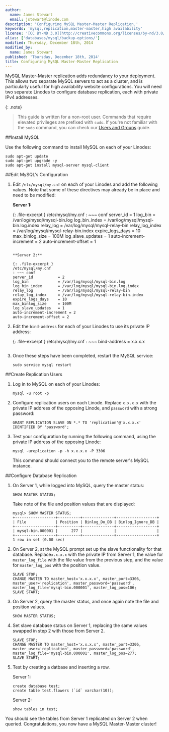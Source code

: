 ```yaml
---
author:
  name: James Stewart
  email: jstewart@linode.com
description: 'Configuring MySQL Master-Master Replication.'
keywords: 'mysql,replication,master-master,high availability'
license: '[CC BY-ND 3.0](http://creativecommons.org/licenses/by-nd/3.0/us/)'
alias: ['databases/mysql/backup-options/']
modified: Thursday, December 18th, 2014
modified_by:
  name: James Stewart
published: 'Tbursday, December 18th, 2014'
title: Configuring MySQL Master-Master Replication
---
```


MySQL Master-Master replication adds redundancy to your deployment.  This allows two separate MySQL servers to act as a cluster, and is particularly useful for high availability website configurations.  You will need two separate Linodes to configure database replication, each with private IPv4 addresses.

{: .note}
>This guide is written for a non-root user. Commands that require elevated privileges are prefixed with ``sudo``. If you're not familiar with the ``sudo`` command, you can check our [Users and Groups](/docs/tools-reference/linux-users-and-groups) guide.

##Install MySQL

Use the following command to install MySQL on each of your Linodes:

    sudo apt-get update
    sudo apt-get upgrade -y
    sudo apt-get install mysql-server mysql-client

##Edit MySQL's Configuration


1.  Edit `/etc/mysql/my.cnf` on each of your Linodes and add the following values. Note that some of these directives may already be in place and need to be modified:

    **Server 1:**

    {: .file-excerpt }
    /etc/mysql/my.cnf
    : ~~~ conf
    server_id           = 1
    log_bin             = /var/log/mysql/mysql-bin.log
    log_bin_index       = /var/log/mysql/mysql-bin.log.index
    relay_log           = /var/log/mysql/mysql-relay-bin
    relay_log_index     = /var/log/mysql/mysql-relay-bin.index
    expire_logs_days    = 10
    max_binlog_size     = 100M
    log_slave_updates   = 1
    auto-increment-increment = 2
    auto-increment-offset = 1
    ~~~

    **Server 2:**

    {: .file-excerpt }
    /etc/mysql/my.cnf
    : ~~~ conf
    server_id           = 2
    log_bin             = /var/log/mysql/mysql-bin.log
    log_bin_index       = /var/log/mysql/mysql-bin.log.index
    relay_log           = /var/log/mysql/mysql-relay-bin
    relay_log_index     = /var/log/mysql/mysql-relay-bin.index
    expire_logs_days    = 10
    max_binlog_size     = 100M
    log_slave_updates   = 1
    auto-increment-increment = 2
    auto-increment-offset = 2
    ~~~

2.  Edit the `bind-address` for each of your Linodes to use its private IP address:

    {: .file-excerpt }
    /etc/mysql/my.cnf
    : ~~~
    bind-address    = x.x.x.x
    ~~~

3.  Once these steps have been completed, restart the MySQL service:

        sudo service mysql restart

##Create Replication Users

1.  Log in to MySQL on each of your Linodes:

        mysql -u root -p

2.  Configure replication users on each Linode.  Replace `x.x.x.x` with the private IP address of the opposing Linode, and `password` with a strong password:

        GRANT REPLICATION SLAVE ON *.* TO 'replication'@'x.x.x.x' IDENTIFIED BY 'password';

3.  Test your configuration by running the following command, using the private IP address of the opposing Linode:

        mysql -ureplication -p -h x.x.x.x -P 3306
        
    This command should connect you to the remote server's MySQL instance.

##Configure Database Replication


1.  On Server 1, while logged into MySQL, query the master status:

        SHOW MASTER STATUS;

    Take note of the file and position values that are displayed:

        mysql> SHOW MASTER STATUS;
        +------------------+----------+--------------+------------------+
        | File             | Position | Binlog_Do_DB | Binlog_Ignore_DB |
        +------------------+----------+--------------+------------------+
        | mysql-bin.000001 |      277 |              |                  |
        +------------------+----------+--------------+------------------+
        1 row in set (0.00 sec)

2.  On Server 2, at the MySQL prompt set up the slave functionality for that database.  Replace`x.x.x.x` with the private IP from Server 1, the value for `master_log_file` with the file value from the previous step, and the value for `master_log_pos` with the position value.

        SLAVE STOP;
        CHANGE MASTER TO master_host='x.x.x.x', master_port=3306, master_user='replication', master_password='password', master_log_file='mysql-bin.000001', master_log_pos=106;
        SLAVE START;

3.  On Server 2, query the master status, and once again note the file and position values.

        SHOW MASTER STATUS;

4.  Set slave database status on Server 1, replacing the same values swapped in step 2 with those from Server 2.

        SLAVE STOP;
        CHANGE MASTER TO master_host='x.x.x.x', master_port=3306, master_user='replication', master_password='password', master_log_file='mysql-bin.000001', master_log_pos=277;
        SLAVE START;

5.  Test by creating a datbase and inserting a row.

    Server 1:

        create database test;
        create table test.flowers (`id` varchar(10));

    Server 2:

        show tables in test;

You should see the tables from Server 1 replicated on Server 2 when queried.  Congratulations, you now have a MySQL Master-Master cluster!
